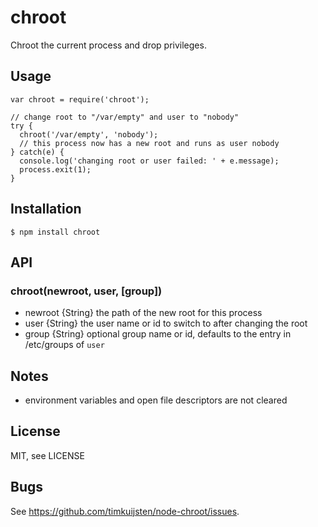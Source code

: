 # chroot

Chroot the current process and drop privileges.

## Usage

    var chroot = require('chroot');

    // change root to "/var/empty" and user to "nobody"
    try {
      chroot('/var/empty', 'nobody');
      // this process now has a new root and runs as user nobody
    } catch(e) {
      console.log('changing root or user failed: ' + e.message);
      process.exit(1);
    }

## Installation

    $ npm install chroot

## API

### chroot(newroot, user, [group])
* newroot {String}  the path of the new root for this process
* user {String}  the user name or id to switch to after changing the root
* group {String}  optional group name or id, defaults to the entry in /etc/groups of `user`

## Notes
* environment variables and open file descriptors are not cleared

## License

MIT, see LICENSE

## Bugs

See <https://github.com/timkuijsten/node-chroot/issues>.

